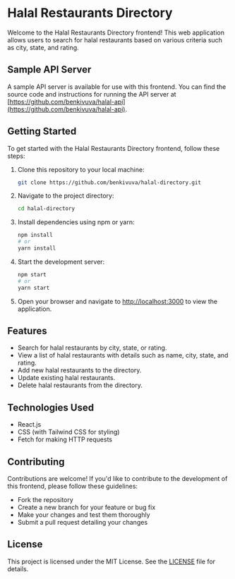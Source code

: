 # Halal Restaurants Directory

Welcome to the Halal Restaurants Directory frontend! This web application allows users to search for halal restaurants based on various criteria such as city, state, and rating.

## Sample API Server

A sample API server is available for use with this frontend. You can find the source code and instructions for running the API server at [https://github.com/benkivuva/halal-api](https://github.com/benkivuva/halal-api).


## Getting Started

To get started with the Halal Restaurants Directory frontend, follow these steps:

1. Clone this repository to your local machine:
   ```bash
   git clone https://github.com/benkivuva/halal-directory.git
   ```

2. Navigate to the project directory:
   ```bash
   cd halal-directory
   ```

3. Install dependencies using npm or yarn:
   ```bash
   npm install
   # or
   yarn install
   ```

4. Start the development server:
   ```bash
   npm start
   # or
   yarn start
   ```

5. Open your browser and navigate to [http://localhost:3000](http://localhost:3000) to view the application.

## Features

- Search for halal restaurants by city, state, or rating.
- View a list of halal restaurants with details such as name, city, state, and rating.
- Add new halal restaurants to the directory.
- Update existing halal restaurants.
- Delete halal restaurants from the directory.

## Technologies Used

- React.js
- CSS (with Tailwind CSS for styling)
- Fetch for making HTTP requests

## Contributing

Contributions are welcome! If you'd like to contribute to the development of this frontend, please follow these guidelines:
- Fork the repository
- Create a new branch for your feature or bug fix
- Make your changes and test them thoroughly
- Submit a pull request detailing your changes

## License

This project is licensed under the MIT License. See the [LICENSE](LICENSE) file for details.